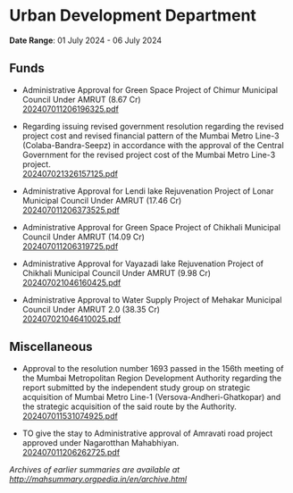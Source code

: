 # Urban Development Department

**Date Range**: 01 July 2024 - 06 July 2024


## Funds
- Administrative Approval for Green Space Project of Chimur Municipal Council Under AMRUT (8.67  Cr)\
  [202407011206196325.pdf](https://gr.maharashtra.gov.in/Site/Upload/Government%20Resolutions/English/202407011206196325.pdf)

- Regarding issuing revised government resolution regarding the revised project cost and revised financial pattern of the Mumbai Metro Line-3 (Colaba-Bandra-Seepz) in accordance with the approval of the Central Government for the revised project cost of the Mumbai Metro Line-3 project.\
  [202407021326157125.pdf](https://gr.maharashtra.gov.in/Site/Upload/Government%20Resolutions/English/202407021326157125.pdf)

- Administrative Approval for Lendi lake Rejuvenation Project of Lonar Municipal Council Under AMRUT (17.46   Cr)\
  [202407011206373525.pdf](https://gr.maharashtra.gov.in/Site/Upload/Government%20Resolutions/English/202407011206373525.pdf)

- Administrative Approval for Green Space Project of Chikhali Municipal Council Under AMRUT (14.09  Cr)\
  [202407011206319725.pdf](https://gr.maharashtra.gov.in/Site/Upload/Government%20Resolutions/English/202407011206319725.pdf)

- Administrative Approval for Vayazadi lake Rejuvenation Project of Chikhali Municipal Council Under AMRUT (9.98   Cr)\
  [202407021046160425.pdf](https://gr.maharashtra.gov.in/Site/Upload/Government%20Resolutions/English/202407021046160425.pdf)

- Administrative Approval to  Water Supply Project of Mehakar Municipal Council Under AMRUT 2.0 (38.35   Cr)\
  [202407021046410025.pdf](https://gr.maharashtra.gov.in/Site/Upload/Government%20Resolutions/English/202407021046410025.pdf)

## Miscellaneous
- Approval to the resolution number 1693 passed in the 156th meeting of the Mumbai Metropolitan Region Development Authority regarding the report submitted by the independent study group on strategic acquisition of Mumbai Metro Line-1 (Versova-Andheri-Ghatkopar) and the strategic acquisition of the said route by the Authority.\
  [202407011531074925.pdf](https://gr.maharashtra.gov.in/Site/Upload/Government%20Resolutions/English/202407011531074925.pdf)

- TO give the stay to Administrative approval of Amravati road project  approved under Nagarotthan Mahabhiyan.\
  [202407011206262725.pdf](https://gr.maharashtra.gov.in/Site/Upload/Government%20Resolutions/English/202407011206262725.pdf)


*Archives of earlier summaries are available at http://mahsummary.orgpedia.in/en/archive.html*